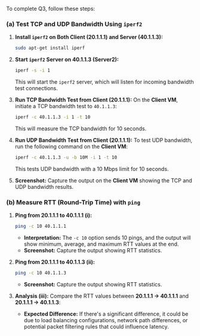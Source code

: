 To complete Q3, follow these steps:

### (a) Test TCP and UDP Bandwidth Using `iperf2`

1. **Install `iperf2` on Both Client (20.1.1.1) and Server (40.1.1.3):**
   ```bash
   sudo apt-get install iperf
   ```

2. **Start `iperf2` Server on 40.1.1.3 (Server2):**
   ```bash
   iperf -s -i 1
   ```
   This will start the `iperf2` server, which will listen for incoming bandwidth test connections.

3. **Run TCP Bandwidth Test from Client (20.1.1.1):**
   On the **Client VM**, initiate a TCP bandwidth test to `40.1.1.3`:
   ```bash
   iperf -c 40.1.1.3 -i 1 -t 10
   ```
   This will measure the TCP bandwidth for 10 seconds. 

4. **Run UDP Bandwidth Test from Client (20.1.1.1):**
   To test UDP bandwidth, run the following command on the **Client VM**:
   ```bash
   iperf -c 40.1.1.3 -u -b 10M -i 1 -t 10
   ```
   This tests UDP bandwidth with a 10 Mbps limit for 10 seconds.

5. **Screenshot:** Capture the output on the **Client VM** showing the TCP and UDP bandwidth results.

### (b) Measure RTT (Round-Trip Time) with `ping`

1. **Ping from 20.1.1.1 to 40.1.1.1 (i):**
   ```bash
   ping -c 10 40.1.1.1
   ```

   - **Interpretation:** The `-c 10` option sends 10 pings, and the output will show minimum, average, and maximum RTT values at the end.
   - **Screenshot:** Capture the output showing RTT statistics.

2. **Ping from 20.1.1.1 to 40.1.1.3 (ii):**
   ```bash
   ping -c 10 40.1.1.3
   ```

   - **Screenshot:** Capture the output showing RTT statistics.

3. **Analysis (iii):**
   Compare the RTT values between **20.1.1.1 -> 40.1.1.1** and **20.1.1.1 -> 40.1.1.3**:
   
   - **Expected Difference:** If there's a significant difference, it could be due to load balancing configurations, network path differences, or potential packet filtering rules that could influence latency. 